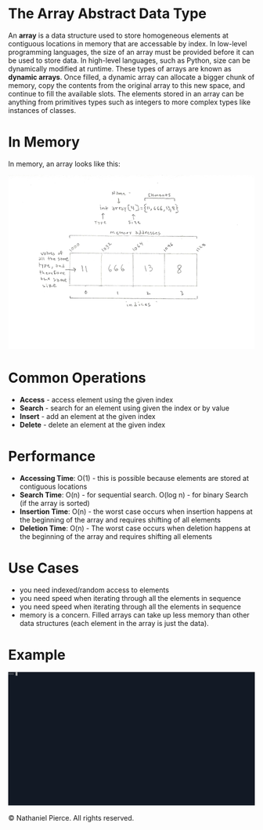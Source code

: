 
<h1>The Array Abstract Data Type</h1>

<p>An <strong>array</strong> is a data structure used to store homogeneous elements at contiguous locations in memory that are accessable by index. In low-level programming languages, the size of an array must be provided before it can be used to store data. In high-level languages, such as Python, size can be dynamically modified at runtime. These types of arrays are known as <strong>dynamic arrays</strong>. Once filled, a dynamic array can allocate a bigger chunk of memory, copy the contents from the original array to this new space, and continue to fill the available slots. The elements stored in an array can be anything from primitives types such as integers to more complex types like instances of classes.</p>

<h1>In Memory</h1>
<p>In memory, an array looks like this:</p>
<img src="img/array.png" width="800">

<h1>Common Operations</h1>

<ul>
  <li><strong>Access</strong> - access element using the given index
  <li><strong>Search</strong> - search for an element using given the index or by value
  <li><strong>Insert</strong> - add an element at the given index
  <li><strong>Delete</strong> - delete an element at the given index
</ul>

<h1>Performance</h1>

<ul>
  <li><strong>Accessing Time</strong>: O(1) - this is possible because elements are stored at contiguous locations
  <li><strong>Search Time</strong>: O(n) - for sequential search. O(log n) - for binary Search (if the array is sorted)
  <li><strong>Insertion Time</strong>: O(n) - the worst case occurs when insertion happens at the beginning of the array and requires shifting of all elements
  <li><strong>Deletion Time</strong>: O(n) - The worst case occurs when deletion happens at the beginning of the array and requires shifting all elements
</ul>

<h1>Use Cases</h1>

<ul>
  <li> you need indexed/random access to elements
  <li> you need speed when iterating through all the elements in sequence
  <li> you need speed when iterating through all the elements in sequence
  <li> memory is a concern. Filled arrays can take up less memory than other data structures (each element in the array is just the data).
</ul>

<h1>Example</h1>

![](gif/array.gif)


<p>&copy; Nathaniel Pierce. All rights reserved.</p>

